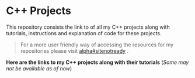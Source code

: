# C++ Projects
This repository consists the link to of all my C++ projects along with  tutorials, instructions and explanation of code for these projects. 
>For a more user friendly way of accessing the resources for my  repositories please visit [alpha#sitenotready]() . 

**Here are the links to my C++ projects along with their tutorials** (*Some may not be available as of now*)


